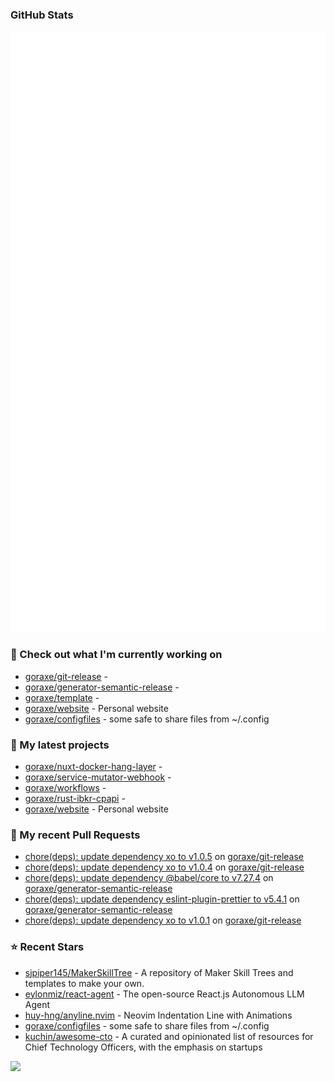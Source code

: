 
### GitHub Stats

<p align="left"><img src="https://raw.githubusercontent.com/goraxe/goraxe/main/github-metrics.svg" /></p>

### 👷 Check out what I'm currently working on

- [goraxe/git-release](https://github.com/goraxe/git-release) - 
- [goraxe/generator-semantic-release](https://github.com/goraxe/generator-semantic-release) - 
- [goraxe/template](https://github.com/goraxe/template) - 
- [goraxe/website](https://github.com/goraxe/website) - Personal website
- [goraxe/configfiles](https://github.com/goraxe/configfiles) - some safe to share files from ~/.config 
### 🌱 My latest projects

- [goraxe/nuxt-docker-hang-layer](https://github.com/goraxe/nuxt-docker-hang-layer) - 
- [goraxe/service-mutator-webhook](https://github.com/goraxe/service-mutator-webhook) - 
- [goraxe/workflows](https://github.com/goraxe/workflows) - 
- [goraxe/rust-ibkr-cpapi](https://github.com/goraxe/rust-ibkr-cpapi) - 
- [goraxe/website](https://github.com/goraxe/website) - Personal website
### 🔨 My recent Pull Requests

- [chore(deps): update dependency xo to v1.0.5](https://github.com/goraxe/git-release/pull/136) on [goraxe/git-release](https://github.com/goraxe/git-release)
- [chore(deps): update dependency xo to v1.0.4](https://github.com/goraxe/git-release/pull/135) on [goraxe/git-release](https://github.com/goraxe/git-release)
- [chore(deps): update dependency @babel/core to v7.27.4](https://github.com/goraxe/generator-semantic-release/pull/221) on [goraxe/generator-semantic-release](https://github.com/goraxe/generator-semantic-release)
- [chore(deps): update dependency eslint-plugin-prettier to v5.4.1](https://github.com/goraxe/generator-semantic-release/pull/220) on [goraxe/generator-semantic-release](https://github.com/goraxe/generator-semantic-release)
- [chore(deps): update dependency xo to v1.0.1](https://github.com/goraxe/git-release/pull/134) on [goraxe/git-release](https://github.com/goraxe/git-release)
### ⭐ Recent Stars

- [sjpiper145/MakerSkillTree](https://github.com/sjpiper145/MakerSkillTree) - A repository of Maker Skill Trees and templates to make your own.  
- [eylonmiz/react-agent](https://github.com/eylonmiz/react-agent) - The open-source React.js Autonomous LLM Agent
- [huy-hng/anyline.nvim](https://github.com/huy-hng/anyline.nvim) - Neovim Indentation Line with Animations
- [goraxe/configfiles](https://github.com/goraxe/configfiles) - some safe to share files from ~/.config 
- [kuchin/awesome-cto](https://github.com/kuchin/awesome-cto) - A curated and opinionated list of resources for Chief Technology Officers, with the emphasis on startups

![](https://komarev.com/ghpvc/?username=goraxe)
